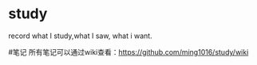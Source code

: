 # study
record what I study,what I saw, what i want.

#笔记
所有笔记可以通过wiki查看：https://github.com/ming1016/study/wiki
